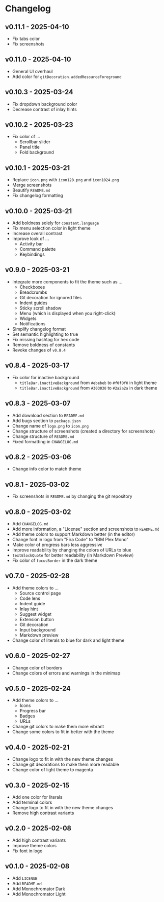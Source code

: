 # Changelog

## v0.11.1 - 2025-04-10

- Fix tabs color
- Fix screenshots

## v0.11.0 - 2025-04-10

- General UI overhaul
- Add color for `gitDecoration.addedResourceForeground`

## v0.10.3 - 2025-03-24

- Fix dropdown background color
- Decrease contrast of inlay hints

## v0.10.2 - 2025-03-23

- Fix color of ...
    - Scrollbar slider
    - Panel title
    - Fold background

## v0.10.1 - 2025-03-21

- Replace `icon.png` with `icon128.png` and `icon1024.png`
- Merge screenshots
- Beautify `README.md`
- Fix changelog formatting

## v0.10.0 - 2025-03-21

- Add boldness solely for `constant.language`
- Fix menu selection color in light theme
- Increase overall contrast
- Improve look of ...
    - Activity bar
    - Command palette
    - Keybindings

## v0.9.0 - 2025-03-21

- Integrate more components to fit the theme such as ...
    - Checkboxes
    - Breadcrumbs
    - Git decoration for ignored files
    - Indent guides
    - Sticky scroll shadow
    - Menu (which is displayed when you right-click)
    - Widgets
    - Notifications
- Simplify changelog format
- Set semantic highlighting to true
- Fix missing hashtag for hex code
- Remove boldness of constants
- Revoke changes of `v0.8.4`

## v0.8.4 - 2025-03-17

- Fix color for inactive background
    - `titleBar.inactiveBackground` from `#ebebeb` to `#f0f0f0` in light theme
    - `titleBar.inactiveBackground` from `#303030` to `#2a2a2a` in dark theme

## v0.8.3 - 2025-03-07

- Add download section to `README.md`
- Add bugs section to `package.json`
- Change name of `logo.png` to `icon.png`
- Change structure of screenshots (created a directory for screenshots)
- Change structure of `README.md`
- Fixed formatting in `CHANGELOG.md`

## v0.8.2 - 2025-03-06

- Change info color to match theme

## v0.8.1 - 2025-03-02

- Fix screenshots in `README.md` by changing the git repository

## v0.8.0 - 2025-03-02

- Add `CHANGELOG.md`
- Add more information, a "License" section and screenshots to `README.md`
- Add theme colors to support Markdown better (in the editor)
- Change font in logo from "Fira Code" to "IBM Plex Mono"
- Make color of progress bars less aggressive
- Improve readability by changing the colors of URLs to blue
- `textBlockQuote` for better readability (in Markdown Preview)
- Fix color of `focusBorder` in the dark theme

## v0.7.0 - 2025-02-28

- Add theme colors to ...
    - Source control page
    - Code lens
    - Indent guide
    - Inlay hint
    - Suggest widget
    - Extension button
    - Git decoration
    - Input background
    - Markdown preview
- Change color of literals to blue for dark and light theme

## v0.6.0 - 2025-02-27

- Change color of borders
- Change colors of errors and warnings in the minimap

## v0.5.0 - 2025-02-24

- Add theme colors to ...
    - Icons
    - Progress bar
    - Badges
    - URLs
- Change git colors to make them more vibrant
- Change some colors to fit in better with the theme

## v0.4.0 - 2025-02-21

- Change logo to fit in with the new theme changes
- Change git decorations to make them more readable
- Change color of light theme to magenta

## v0.3.0 - 2025-02-15

- Add one color for literals
- Add terminal colors
- Change logo to fit in with the new theme changes
- Remove high contrast variants

## v0.2.0 - 2025-02-08

- Add high contrast variants
- Improve theme colors
- Fix font in logo

## v0.1.0 - 2025-02-08

- Add `LICENSE`
- Add `README.md`
- Add Monochromator Dark
- Add Monochromator Light
